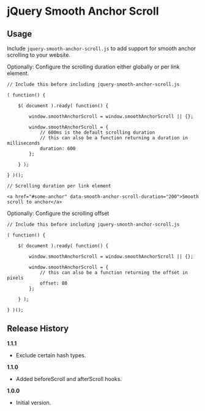 # jQuery Smooth Anchor Scroll

## Usage

Include `jquery-smooth-anchor-scroll.js` to add support for smooth anchor scrolling to your website.

Optionally: Configure the scrolling duration either globally or per link element.

```
// Include this before including jquery-smooth-anchor-scroll.js

( function() {

	$( document ).ready( function() {

		window.smoothAnchorScroll = window.smoothAnchorScroll || {};

		window.smoothAnchorScroll = {
			// 600ms is the default scrolling duration
			// this can also be a function returning a duration in milliseconds  
			duration: 600 
		};

	} );

} )();
```

```
// Scrolling duration per link element

<a href="#some-anchor" data-smooth-anchor-scroll-duration="200">Smooth scroll to anchor</a>
```

Optionally: Configure the scrolling offset

```
// Include this before including jquery-smooth-anchor-scroll.js

( function() {

	$( document ).ready( function() {

		window.smoothAnchorScroll = window.smoothAnchorScroll || {};

		window.smoothAnchorScroll = {
			// this can also be a function returning the offset in pixels  
			offset: 80 
		};

	} );

} )();
``` 


## Release History

__1.1.1__

  * Exclude certain hash types.

__1.1.0__

  * Added beforeScroll and afterScroll hooks.

__1.0.0__

  * Initial version.